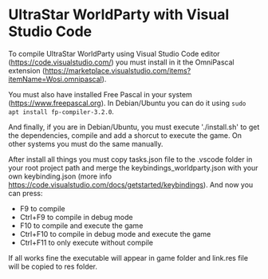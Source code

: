 UltraStar WorldParty with Visual Studio Code
=================================================

To compile UltraStar WorldParty using Visual Studio Code editor (https://code.visualstudio.com/) you must install in it the OmniPascal extension (https://marketplace.visualstudio.com/items?itemName=Wosi.omnipascal).

You must also have installed Free Pascal in your system (https://www.freepascal.org). In Debian/Ubuntu you can do it using `sudo apt install fp-compiler-3.2.0`.

And finally, if you are in Debian/Ubuntu, you must execute './install.sh' to get the dependencies, compile and add a shorcut to execute the game. On other systems you must do the same manually.

After install all things you must copy tasks.json file to the .vscode folder in your root project path and merge the keybindings_worldparty.json with your own keybinding.json (more info https://code.visualstudio.com/docs/getstarted/keybindings). And now you can press:
- F9 to compile
- Ctrl+F9 to compile in debug mode
- F10 to compile and execute the game
- Ctrl+F10 to compile in debug mode and execute the game
- Ctrl+F11 to only execute without compile

If all works fine the executable will appear in game folder and link.res file will be copied to res folder.

